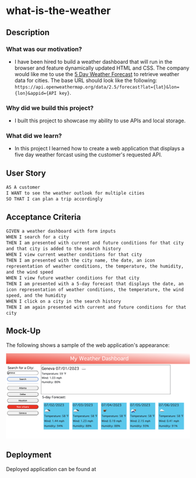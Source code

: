 # what-is-the-weather

## Description

### What was our motivation?

- I have been hired to build a weather dashboard that will run in the browser and feature dynamically updated HTML and CSS. The company would like me to use the [5 Day Weather Forecast](https://openweathermap.org/forecast5) to retrieve weather data for cities. The base URL should look like the following: `https://api.openweathermap.org/data/2.5/forecast?lat={lat}&lon={lon}&appid={API key}`.

### Why did we build this project?

- I built this project to showcase my ability to use APIs and local storage. 

### What did we learn? 

- In this project I learned how to create a web application that displays a five day weather forcast using the customer's requested API. 
    
 
## User Story
```
AS A customer
I WANT to see the weather outlook for multiple cities
SO THAT I can plan a trip accordingly
```


## Acceptance Criteria
```
GIVEN a weather dashboard with form inputs
WHEN I search for a city
THEN I am presented with current and future conditions for that city and that city is added to the search history
WHEN I view current weather conditions for that city
THEN I am presented with the city name, the date, an icon representation of weather conditions, the temperature, the humidity, and the wind speed
WHEN I view future weather conditions for that city
THEN I am presented with a 5-day forecast that displays the date, an icon representation of weather conditions, the temperature, the wind speed, and the humidity
WHEN I click on a city in the search history
THEN I am again presented with current and future conditions for that city
```

## Mock-Up

The following shows a sample of the web application's appearance:

![](assets/Weather-Mockup1.jpg)

## Deployment 

Deployed application can be found at
